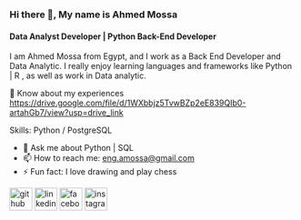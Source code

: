 ### Hi there 👋, My name is Ahmed Mossa
#### Data Analyst Developer | Python Back-End Developer
I am Ahmed Mossa from Egypt, and I work as a Back End Developer and Data Analytic.
I really enjoy learning languages and frameworks like Python | R , as well as work in Data analytic.


📄 Know about my experiences https://drive.google.com/file/d/1WXbbjz5TvwBZp2eE839QIb0-artahGb7/view?usp=drive_link

Skills: Python / PostgreSQL 

- 💬 Ask me about Python | SQL  
- 📫 How to reach me: eng.amossa@gmail.com 
- ⚡ Fun fact: I love drawing and play chess 


[<img src='https://cdn.jsdelivr.net/npm/simple-icons@3.0.1/icons/github.svg' alt='github' height='40'>](https://github.com/ahmedmossa)  [<img src='https://cdn.jsdelivr.net/npm/simple-icons@3.0.1/icons/linkedin.svg' alt='linkedin' height='40'>](https://www.linkedin.com/in/eng-ahmed-mossa/)  [<img src='https://cdn.jsdelivr.net/npm/simple-icons@3.0.1/icons/facebook.svg' alt='facebook' height='40'>](https://www.facebook.com/profile.php?id=100010171208951)  [<img src='https://cdn.jsdelivr.net/npm/simple-icons@3.0.1/icons/instagram.svg' alt='instagram' height='40'>](https://www.instagram.com/a.mossa1983/)  

